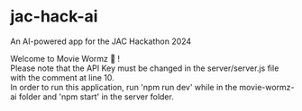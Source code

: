 # jac-hack-ai
An AI-powered app for the JAC Hackathon 2024<br>

Welcome to Movie Wormz 🐛 !<br>
Please note that the API Key must be changed in the server/server.js file with the comment at line 10.<br>
In order to run this application, run 'npm run dev' while in the movie-wormz-ai folder and 'npm start' in the server folder.

